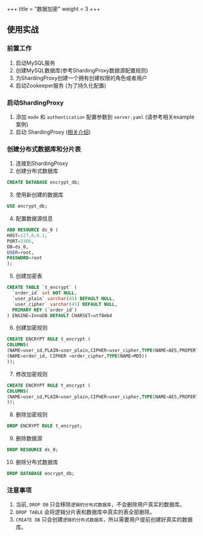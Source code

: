 +++
title = "数据加密"
weight = 3
+++

## 使用实战

### 前置工作

1. 启动MySQL服务
2. 创建MySQL数据库(参考ShardingProxy数据源配置规则)
3. 为ShardingProxy创建一个拥有创建权限的角色或者用户
4. 启动Zookeeper服务 (为了持久化配置)

### 启动ShardingProxy

1. 添加 `mode` 和 `authentication` 配置参数到 `server.yaml` (请参考相关example案例)
2. 启动 ShardingProxy ([相关介绍](/cn/quick-start/shardingsphere-proxy-quick-start/))

### 创建分布式数据库和分片表

1. 连接到ShardingProxy
2. 创建分布式数据库

```SQL
CREATE DATABASE encrypt_db;
```

3. 使用新创建的数据库

```SQL
USE encrypt_db;
```

4. 配置数据源信息

```SQL
ADD RESOURCE ds_0 (
HOST=127.0.0.1,
PORT=3306,
DB=ds_0,
USER=root,
PASSWORD=root
);
```
5. 创建加密表

```SQL
CREATE TABLE `t_encrypt` (
  `order_id` int NOT NULL,
  `user_plain` varchar(45) DEFAULT NULL,
  `user_cipher` varchar(45) DEFAULT NULL,
  PRIMARY KEY (`order_id`)
) ENGINE=InnoDB DEFAULT CHARSET=utf8mb4
```

6. 创建加密规则

```SQL
CREATE ENCRYPT RULE t_encrypt (
COLUMNS(
(NAME=user_id,PLAIN=user_plain,CIPHER=user_cipher,TYPE(NAME=AES,PROPERTIES('aes-key-value'='123456abc'))),
(NAME=order_id, CIPHER =order_cipher,TYPE(NAME=MD5))
));
```

7. 修改加密规则

```SQL
CREATE ENCRYPT RULE t_encrypt (
COLUMNS(
(NAME=user_id,PLAIN=user_plain,CIPHER=user_cipher,TYPE(NAME=AES,PROPERTIES('aes-key-value'='123456abc'))),
));
```

8. 删除加密规则

```SQL
DROP ENCRYPT RULE t_encrypt;
```

9. 删除数据源

```SQL
DROP RESOURCE ds_0;
```

10. 删除分布式数据库

```SQL
DROP DATABASE encrypt_db;
```

### 注意事项

1. 当前, `DROP DB` 只会移除`逻辑的分布式数据库`，不会删除用户真实的数据库。
2. `DROP TABLE` 会将逻辑分片表和数据库中真实的表全部删除。
3. `CREATE DB` 只会创建`逻辑的分布式数据库`，所以需要用户提前创建好真实的数据库。
